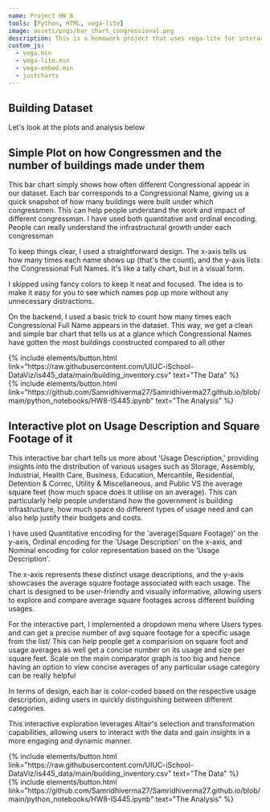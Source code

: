 ```yaml
---
name: Project HW 8 
tools: [Python, HTML, vega-lite]
image: assets/pngs/bar_chart_congressional.png
description: This is a homework project that uses vega-lite for interactive viz!
custom_js:
  - vega.min
  - vega-lite.min
  - vega-embed.min
  - justcharts
---
```



## Building Dataset

Let's look at the plots and analysis below



## Simple Plot on how Congressmen and the number of buildings made under them




<vegachart schema-url="{{ site.baseurl }}/assets/json/bar_chart_congressional.json" style="width: 100%"></vegachart>




This bar chart simply shows how often different Congressional appear in our dataset. Each bar corresponds to a Congressional Name, giving us a quick snapshot of how many buildings were built under which congressmen. This can help people understand the work and impact of different congressman. I have used both quantitative and ordinal encoding. People can really understand the infrastructural growth under each congressman

To keep things clear, I used a straightforward design. The x-axis tells us how many times each name shows up (that's the count), and the y-axis lists the Congressional Full Names. It's like a tally chart, but in a visual form.

I skipped using fancy colors to keep it neat and focused. The idea is to make it easy for you to see which names pop up more without any unnecessary distractions.

On the backend, I used a basic trick to count how many times each Congressional Full Name appears in the dataset. This way, we get a clean and simple bar chart that tells us at a glance which Congressional Names have gotten the most buildings constructed compared to all other



<div class="left">
{% include elements/button.html link="https://raw.githubusercontent.com/UIUC-iSchool-DataViz/is445_data/main/building_inventory.csv" text="The Data" %}
</div>



<div class="right">
{% include elements/button.html link="https://github.com/Samridhiverma27/Samridhiverma27.github.io/blob/main/python_notebooks/HW8-IS445.ipynb" text="The Analysis" %}
</div>



## Interactive plot on Usage Description and Square Footage of it




<vegachart schema-url="{{ site.baseurl }}/assets/json/interactive_bar_chart.json" style="width: 100%"></vegachart>




This interactive bar chart tells us more about 'Usage Description,' providing insights into the distribution of various usages such as Storage, Assembly, Industrial, Health Care, Business, Education, Mercantile, Residential, Detention & Correc, Utility & Miscellaneous, and Public VS the average square feet (how much space does it utilise on an average). This can particularly help people understand how the government is building infrastructure, how much space do different types of usage need and can also help justify their budgets and costs.

I have used Quantitative encoding for the 'average(Square Footage)' on the y-axis, Ordinal encoding for the 'Usage Description' on the x-axis, and Nominal encoding for color representation based on the 'Usage Description'.

The x-axis represents these distinct usage descriptions, and the y-axis showcases the average square footage associated with each usage. The chart is designed to be user-friendly and visually informative, allowing users to explore and compare average square footages across different building usages.

For the interactive part, I implemented a dropdown menu where Users types and can get a precise number of avg square footage for a specific usage from the list/ This can help people get a comparision on square foot and usage averages as well get a concise number on its usage and size per square feet. Scale on the main comparator graph is too big and hence having an option to view concise averages of any particular usage category can be really helpful

In terms of design, each bar is color-coded based on the respective usage description, aiding users in quickly distinguishing between different categories.

This interactive exploration leverages Altair's selection and transformation capabilities, allowing users to interact with the data and gain insights in a more engaging and dynamic manner.




<!-- these are written in a combo of html and liquid - --> 

<div class="left">
{% include elements/button.html link="https://raw.githubusercontent.com/UIUC-iSchool-DataViz/is445_data/main/building_inventory.csv" text="The Data" %}
</div>

<div class="right">
{% include elements/button.html link="https://github.com/Samridhiverma27/Samridhiverma27.github.io/blob/main/python_notebooks/HW8-IS445.ipynb" text="The Analysis" %}
</div>

